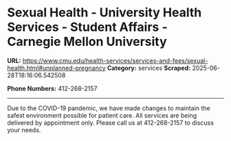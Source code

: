 # Sexual Health -     University Health Services -     Student Affairs - Carnegie Mellon University

**URL:** https://www.cmu.edu/health-services/services-and-fees/sexual-health.html#unplanned-pregnancy
**Category:** services
**Scraped:** 2025-06-28T18:16:06.542508

**Phone Numbers:** 412-268-2157

---

Due to the COVID-19 pandemic, we have made changes to maintain the safest environment possible for patient care.
All services are being delivered by appointment only.
Please call us at 412-268-2157 to discuss your needs.